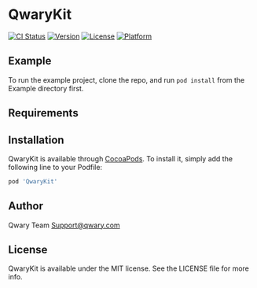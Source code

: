 # QwaryKit

[![CI Status](https://img.shields.io/travis/vishal@qwary.com/QwaryKit.svg?style=flat)](https://travis-ci.org/vishal@qwary.com/QwaryKit)
[![Version](https://img.shields.io/cocoapods/v/QwaryKit.svg?style=flat)](https://cocoapods.org/pods/QwaryKit)
[![License](https://img.shields.io/cocoapods/l/QwaryKit.svg?style=flat)](https://cocoapods.org/pods/QwaryKit)
[![Platform](https://img.shields.io/cocoapods/p/QwaryKit.svg?style=flat)](https://cocoapods.org/pods/QwaryKit)

## Example

To run the example project, clone the repo, and run `pod install` from the Example directory first.

## Requirements

## Installation

QwaryKit is available through [CocoaPods](https://cocoapods.org). To install
it, simply add the following line to your Podfile:

```ruby
pod 'QwaryKit'
```

## Author

Qwary Team Support@qwary.com

## License

QwaryKit is available under the MIT license. See the LICENSE file for more info.
